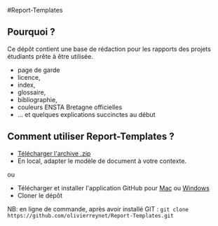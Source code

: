 #Report-Templates


## Pourquoi ?

Ce dépôt contient une base de rédaction pour les rapports des projets étudiants prête à être utilisée. 

- page de garde
- licence, 
- index,
- glossaire,
- bibliographie,
- couleurs ENSTA Bretagne officielles
- ... et quelques explications succinctes au début


## Comment utiliser Report-Templates ?

- [Télécharger l'archive .zip](https://github.com/olivierreynet/Report-Templates/archive/master.zip)
- En local, adapter le modèle de document à votre contexte.

ou
- Télécharger et installer l'application GitHub pour [Mac](https://mac.github.com/) ou [Windows](https://windows.github.com/) 
- Cloner le dépôt 

NB: en ligne de commande, après avoir installé GIT :
`git clone https://github.com/olivierreynet/Report-Templates.git`


